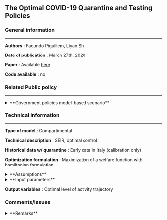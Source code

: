 ## The Optimal COVID-19 Quarantine and Testing Policies

### General information

---

**Authors** : Facundo Piguillem, Liyan Shi 

**Date of publication** : March 27th, 2020

**Paper** : Available [here](https://https://www.researchgate.net/profile/Facundo_Piguillem/publication/340226829_The_Optimal_COVID-19_Quarantine_and_Testing_Policies/links/5e7de548a6fdcc139c09055d/The-Optimal-COVID-19-Quarantine-and-Testing-Policies.pdf) 

**Code available** : no

### Related Public policy

---

<details>
	<summary>**Government policies model-based scenario**</summary>
	
* Multiplicative term in infection rate in function of variable level of working interactions in time. 
* Symptomatically infectious, and asymptomatic tested, if tests are available, are isolated and don't spread the virus
	
</details>


### Technical information

---

**Type of model** : Compartimental

**Technical description** : SEIR, optimal control

**Historical data w/ quarantine** : Early data in Italy (calibration only)

**Optimization formulation** : Maximization of a welfare function with hamiltonian formulation

<details>
	<summary>**Assumptions**</summary>
	
1. Recovered and death rate depend on number of infectious and hospital capacity
2. Some economical hypothesis (like production=consumption)

</details>

<details>
	<summary>**Input parameters**</summary>
	
Essentially :

* contagion rate,
* exposed to infected rate, 
* recovery rate, 
* death rate if treated, 
* death rate if untreated, 
* hospital capacity, 
* initial exposed, 
* critical mass, 
* daily discount rate

</details>

**Output variables** : Optimal level of activity trajectory

### Comments/Issues

<details>
	<summary>**Remarks**</summary>

Model formulated in terms of economic loss, gives the optimal trajectory of the intensity of lockdown. Demands lot of exogenously fixed or calibrated parameters.

</details>

